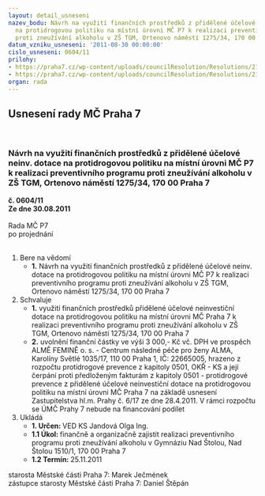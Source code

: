 ```yaml
---
layout: detail_usneseni
nazev_bodu: Návrh na využití finančních prostředků z přidělené účelové neinv. dotace
  na protidrogovou politiku na místní úrovni MČ P7 k realizaci preventivního programu
  proti zneužívání alkoholu v ZŠ TGM, Ortenovo náměstí 1275/34, 170 00 Praha 7
datum_vzniku_usneseni: '2011-08-30 00:00:00'
cislo_usneseni: 0604/11
prilohy:
- https://praha7.cz/wp-content/uploads/councilResolution/Resolutions/21421/40-11-usnesen%c3%ad_zastupitelstva_mhmp_2011.pdf
- https://praha7.cz/wp-content/uploads/councilResolution/Resolutions/21421/40-11-ekonomick%c3%a1_rozvaha_%c5%a1koly_2011_alma.docx
organ: rada
---
```

<div id="ucUsn_pList" class="usn">
	<span><h2>Usnesení rady MČ Praha 7 </h2>
<br></span><div class="standBody">
<span><h3>Návrh na využití finančních prostředků z přidělené účelové neinv. dotace na protidrogovou politiku na místní úrovni MČ P7 k realizaci preventivního programu proti zneužívání alkoholu v ZŠ TGM, Ortenovo náměstí 1275/34, 170 00 Praha 7</h3></span><div class="center">
		<strong>č. 0604/11</strong><br>
	</div>
<div class="center">
		<strong>Ze dne 30.08.2011</strong><br><br>
	</div>Rada MČ P7<br> po projednání<br><br><ol>
<li>Bere na vědomí<ul><li>
<strong>1.</strong> Návrh na využití finančních prostředků z přidělené účelové neinv. dotace na protidrogovou politiku na místní úrovni MČ P7 k realizaci preventivního programu proti zneužívání alkoholu v ZŠ TGM, Ortenovo náměstí 1275/34, 170 00 Praha 7</li></ul>
</li>
<li>Schvaluje<ul>
<li>
<strong>1.</strong> využití finančních prostředků přidělené účelové neinvestiční dotace na protidrogovou politiku na místní úrovni MČ Praha 7 k realizaci preventivního programu proti zneužívání alkoholu v ZŠ TGM, Ortenovo náměstí 1275/34, 170 00 Praha 7</li>
<li>
<strong>2.</strong> uvolnění finanční částky ve výši 3 000,- Kč vč. DPH ve prospěch ALMĚ FEMINĚ o. s. - Centrum následné péče pro ženy ALMA, Karolíny Světlé 1035/17, 110 00 Praha 1, IČ: 22665005, hrazeno z rozpočtu protidrogové prevence z kapitoly 0501, OKŘ - KS a její čerpání proti předloženým fakturám z kapitoly 0501 - protidrogové prevence z přidělené účelové neinvestiční dotace na protidrogovou politiku na místní úrovni MČ Praha 7 na základě usnesení Zastupitelstva hl.m. Prahy č. 6/17 ze dne 28.4.2011. V rámci rozpočtu se ÚMČ Prahy 7 nebude na financování podílet   </li>
</ul>
</li>
<li>Ukládá<ul>
<li>
<strong>1. Určen: </strong>VED KS Jandová Olga Ing.</li>
<li>
<strong>1.1 Úkol: </strong>finančně a organizačně zajistit realizaci preventivního programu proti zneužívání alkoholu v Gymnáziu Nad Štolou, Nad Štolou 1510/1, 170 00 Praha 7</li>
<li>
<strong>1.2 Termín: </strong>25.11.2011</li>
</ul>
</li>
</ol>starosta Městské části Praha 7: Marek Ječmének<br>zástupce starosty Městské části Praha 7: Daniel Štěpán 
</div>
</div>